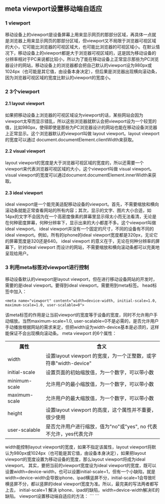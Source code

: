 ## meta viewport设置移动端自适应

### 1 viewport
移动设备上的viewport是设备屏幕上用来显示网页的那部分区域，再具体一点就是浏览器上用来显示网页的那部分区域，但viewport又不局限于浏览器可视区域的大小，它可能比浏览器的可视区域大，也可能比浏览器的可视区域小。在默认情况下，移动设备上的viewport都是大于浏览器可视区域的，这是因为移动设备的分辨率相对于PC来说都比较小，所以为了能在移动设备上正常显示那些为PC浏览器设计的网站，移动设备上的浏览器都会把自己默认的viewport设为980px或1024px（也可能是其它值，由设备本身决定），但后果是浏览器出现横向滚动条，因为浏览器可视区域的宽度比默认的viewport的宽度小。

### 2 3个viewport
#### 2.1 layout viewport
如果把移动设备上浏览器的可视区域设为viewport的话，某些网站会因为viewport太窄而显示错乱，所以这些浏览器就默认会把viewport设为一个较宽的值，比如980px，使得即使是那些为PC浏览器设计的网站也能在移动设备浏览器上正常显示。这个浏览器默认的viewport叫做 layout viewport。layout viewport的宽度可以通过 document.documentElement.clientWidth来获取。

#### 2.2 visual viewport
layout viewport的宽度是大于浏览器可视区域的宽度的，所以还需要一个viewport来代表浏览器可视区域的大小，这个viewport叫做 visual viewport。visual viewport的宽度可以通过document.documentElement.innerWidth来获取。

#### 2.3 ideal viewport
ideal viewport是一个能完美适配移动设备的viewport。首先，不需要缩放和横向滚动条就能正常查看网站的所有内容；其次，显示的文字、图片大小合适，如14px的文字不会因为在一个高密度像素的屏幕里显示得太小而无法看清，无论是在何种密度屏幕，何种分辨率下，显示出来的大小都差不多。这个viewport叫做 ideal viewport。
ideal viewport并没有一个固定的尺寸，不同的设备有不同的ideal viewport。例如，所有的iphone的ideal viewport宽度都是320px，无论它的屏幕宽度是320还是640。
ideal viewport 的意义在于，无论在何种分辨率的屏幕下，针对ideal viewport 而设计的网站，不需要缩放和横向滚动条都可以完美地呈现给用户。

### 3 利用meta标签对viewport进行控制
移动设备默认的viewport是layout viewport，但在进行移动设备网站的开发时，需要的是ideal viewport。要得到ideal viewport，需要用到meta标签。
head标签中加入：
```
<meta name="viewport" content="width=device-width, initial-scale=1.0, maximum-scale=1.0, user-scalable=0">
```
该meta标签的作用是让当前viewport的宽度等于设备的宽度，同时不允许用户手动缩放。当然maximum-scale=1.0, user-scalable=0不是必需的，是否允许用户手动播放根据网站的需求来定，但把width设为width-device基本是必须的，这样能保证不会出现横向滚动条。
meta viewport 的6个属性：
<table>
  <tr><th>属性</th><th>含义</th></tr>
  <tr><td>width</td><td>设置layout viewport 的宽度，为一个正整数，或字符串"width-device"</td></tr>
  <tr><td>initial-scale</td><td>设置页面的初始缩放值，为一个数字，可以带小数</td></tr>
  <tr><td>minimum-scale</td><td>允许用户的最小缩放值，为一个数字，可以带小数</td></tr>
  <tr><td>maximum-scale</td><td>允许用户的最大缩放值，为一个数字，可以带小数</td></tr>
  <tr><td>height</td><td>设置layout viewport 的高度，这个属性并不重要，很少使用</td></tr>
  <tr><td>user-scalable</td><td>是否允许用户进行缩放，值为"no"或"yes", no 代表不允许，yes代表允许</td></tr>
</table>
width能控制layout viewport的宽度，如果不指定该属性，layout viewport将默认为980px或1024px（也可能是其它值，由设备本身决定），如果把layout viewport的宽度设置为移动设备的宽度，那么layout viewport将成为ideal viewport。
其实，要把当前的viewport宽度设为ideal viewport的宽度，既可以设置width=device-width，也可以设置initial-scale=1，但有一个小缺陷，就是width=device-width会导致iphone、ipad横竖屏不分，initial-scale=1会导致IE横竖屏不分，都以竖屏的ideal viewport宽度为准。所以，最完美的写法两者都写上去， initial-scale=1 解决 iphone、ipad的缺陷，width=device-width解决IE的缺陷。
viewport设置移动端自适应的方法：
```
<meta name="viewport" content="width=device-width, initial-scale=1">
```
